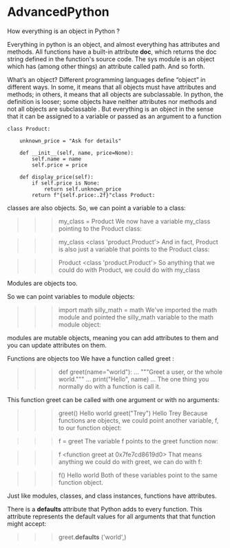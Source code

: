 # AdvancedPython

How everything is an object in Python ?

Everything in python is an object, and almost everything has attributes and methods. All functions have a built-in attribute __doc__, which returns the doc string defined in the function's source code. The sys module is an object which has (among other things) an attribute called path. And so forth. 

What’s an object? Different programming languages define “object” in different ways. In some, it means that all objects must have attributes and methods; in others, it means that all objects are subclassable. In python, the definition is looser; some objects have neither attributes nor methods and not all objects are subclassable . But everything is an object in the sense that it can be assigned to a variable or passed as an argument to a function

```
class Product:

    unknown_price = "Ask for details"

    def __init__(self, name, price=None):
        self.name = name
        self.price = price

    def display_price(self):
        if self.price is None:
            return self.unknown_price
        return f"{self.price:.2f}"class Product:

  ```
classes are also objects. So, we can point a variable to a class:

>>> my_class = Product
We now have a variable my_class pointing to the Product class:

>>> my_class
<class 'product.Product'>
And in fact, Product is also just a variable that points to the Product class:

>>> Product
<class 'product.Product'>
So anything that we could do with Product, we could do with my_class

Modules are objects too.

So we can point variables to module objects:

>>> import math
>>> silly_math = math
We've imported the math module and pointed the silly_math variable to the math module object:

 modules are mutable objects, meaning you can add attributes to them and you can update attributes on them.
 
 Functions are objects too
 We have a function called greet :

>>> def greet(name="world"):
...     """Greet a user, or the whole world."""
...     print("Hello", name)
...
The one thing you normally do with a function is call it.

This function greet can be called with one argument or with no arguments:

>>> greet()
Hello world
>>> greet("Trey")
Hello Trey
Because functions are objects, we could point another variable, f, to our function object:

>>> f = greet
The variable f points to the greet function now:

>>> f
<function greet at 0x7fe7cd8619d0>
That means anything we could do with greet, we can do with f:

>>> f()
Hello world
Both of these variables point to the same function object.

Just like modules, classes, and class instances, functions have attributes.

There is a __defaults__ attribute that Python adds to every function. This attribute represents the default values for all arguments that that function might accept:

>>> greet.__defaults__
('world',)
 
